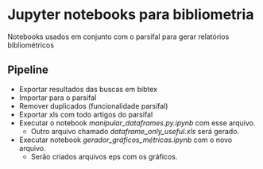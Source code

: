 # Jupyter notebooks para bibliometria
Notebooks usados em conjunto com o parsifal para gerar relatórios bibliométricos

## Pipeline

- Exportar resultados das buscas em bibtex
- Importar para o parsifal
- Remover duplicados (funcionalidade parsifal)
- Exportar xls com todo artigos do parsifal
- Executar o notebook _manipular_dataframes.py.ipynb_ com esse arquivo.
  - Outro arquivo chamado _dataframe_only_useful.xls_ será gerado.
- Executar notebook _gerador_gráficos_métricas.ipynb_ com o novo arquivo.
  - Serão criados arquivos eps com os gráficos.
